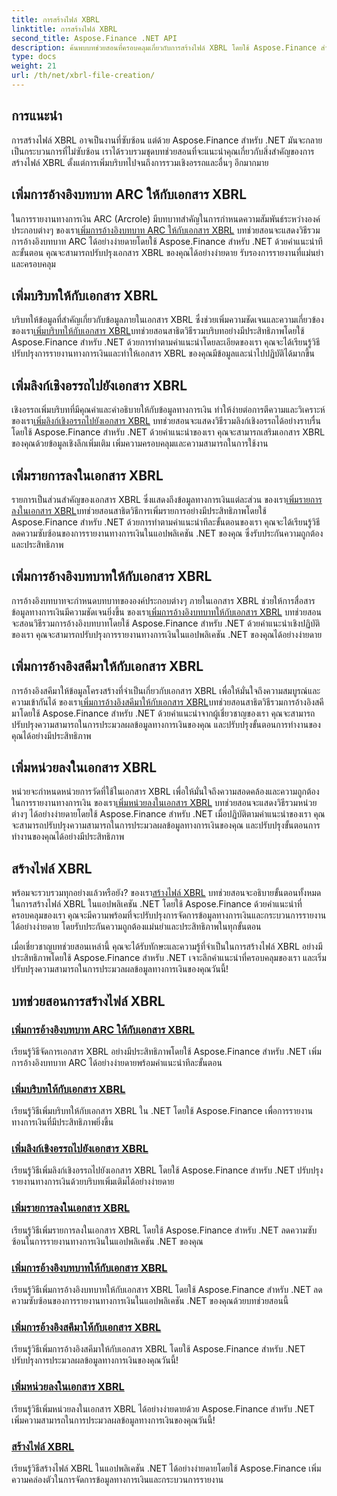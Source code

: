 ```yaml
---
title: การสร้างไฟล์ XBRL
linktitle: การสร้างไฟล์ XBRL
second_title: Aspose.Finance .NET API
description: ค้นพบบทช่วยสอนที่ครอบคลุมเกี่ยวกับการสร้างไฟล์ XBRL โดยใช้ Aspose.Finance สำหรับ .NET เรียนรู้การเพิ่มบริบท เชิงอรรถ รายการ บทบาท สคีมา และหน่วยต่างๆ ได้อย่างง่ายดาย
type: docs
weight: 21
url: /th/net/xbrl-file-creation/
---
```


## การแนะนำ

การสร้างไฟล์ XBRL อาจเป็นงานที่ซับซ้อน แต่ด้วย Aspose.Finance สำหรับ .NET มันจะกลายเป็นกระบวนการที่ไม่ซับซ้อน เราได้รวบรวมชุดบทช่วยสอนที่จะแนะนำคุณเกี่ยวกับสิ่งสำคัญของการสร้างไฟล์ XBRL ตั้งแต่การเพิ่มบริบทไปจนถึงการรวมเชิงอรรถและอื่นๆ อีกมากมาย

## เพิ่มการอ้างอิงบทบาท ARC ให้กับเอกสาร XBRL

 ในการรายงานทางการเงิน ARC (Arcrole) มีบทบาทสำคัญในการกำหนดความสัมพันธ์ระหว่างองค์ประกอบต่างๆ ของเรา[เพิ่มการอ้างอิงบทบาท ARC ให้กับเอกสาร XBRL](./add-arc-role-reference-to-xbrl-document/) บทช่วยสอนจะแสดงวิธีรวมการอ้างอิงบทบาท ARC ได้อย่างง่ายดายโดยใช้ Aspose.Finance สำหรับ .NET ด้วยคำแนะนำทีละขั้นตอน คุณจะสามารถปรับปรุงเอกสาร XBRL ของคุณได้อย่างง่ายดาย รับรองการรายงานที่แม่นยำและครอบคลุม

## เพิ่มบริบทให้กับเอกสาร XBRL

 บริบทให้ข้อมูลที่สำคัญเกี่ยวกับข้อมูลภายในเอกสาร XBRL ซึ่งช่วยเพิ่มความชัดเจนและความเกี่ยวข้อง ของเรา[เพิ่มบริบทให้กับเอกสาร XBRL](./add-context-to-xbrl-document/)บทช่วยสอนสาธิตวิธีรวมบริบทอย่างมีประสิทธิภาพโดยใช้ Aspose.Finance สำหรับ .NET ด้วยการทำตามคำแนะนำโดยละเอียดของเรา คุณจะได้เรียนรู้วิธีปรับปรุงการรายงานทางการเงินและทำให้เอกสาร XBRL ของคุณมีข้อมูลและนำไปปฏิบัติได้มากขึ้น

## เพิ่มลิงก์เชิงอรรถไปยังเอกสาร XBRL

 เชิงอรรถเพิ่มบริบทที่มีคุณค่าและคำอธิบายให้กับข้อมูลทางการเงิน ทำให้ง่ายต่อการตีความและวิเคราะห์ ของเรา[เพิ่มลิงก์เชิงอรรถไปยังเอกสาร XBRL](./add-footnote-link-to-xbrl-document/) บทช่วยสอนจะแสดงวิธีรวมลิงก์เชิงอรรถได้อย่างราบรื่นโดยใช้ Aspose.Finance สำหรับ .NET ด้วยคำแนะนำของเรา คุณจะสามารถเสริมเอกสาร XBRL ของคุณด้วยข้อมูลเชิงลึกเพิ่มเติม เพิ่มความครอบคลุมและความสามารถในการใช้งาน

## เพิ่มรายการลงในเอกสาร XBRL

 รายการเป็นส่วนสำคัญของเอกสาร XBRL ซึ่งแสดงถึงข้อมูลทางการเงินแต่ละส่วน ของเรา[เพิ่มรายการลงในเอกสาร XBRL](./add-item-to-xbrl-document/)บทช่วยสอนสาธิตวิธีการเพิ่มรายการอย่างมีประสิทธิภาพโดยใช้ Aspose.Finance สำหรับ .NET ด้วยการทำตามคำแนะนำทีละขั้นตอนของเรา คุณจะได้เรียนรู้วิธีลดความซับซ้อนของการรายงานทางการเงินในแอปพลิเคชัน .NET ของคุณ ซึ่งรับประกันความถูกต้องและประสิทธิภาพ

## เพิ่มการอ้างอิงบทบาทให้กับเอกสาร XBRL

 การอ้างอิงบทบาทจะกำหนดบทบาทขององค์ประกอบต่างๆ ภายในเอกสาร XBRL ช่วยให้การสื่อสารข้อมูลทางการเงินมีความชัดเจนยิ่งขึ้น ของเรา[เพิ่มการอ้างอิงบทบาทให้กับเอกสาร XBRL](./add-role-reference-to-xbrl-document/) บทช่วยสอนจะสอนวิธีรวมการอ้างอิงบทบาทโดยใช้ Aspose.Finance สำหรับ .NET ด้วยคำแนะนำเชิงปฏิบัติของเรา คุณจะสามารถปรับปรุงการรายงานทางการเงินในแอปพลิเคชัน .NET ของคุณได้อย่างง่ายดาย

## เพิ่มการอ้างอิงสคีมาให้กับเอกสาร XBRL

 การอ้างอิงสคีมาให้ข้อมูลโครงสร้างที่จำเป็นเกี่ยวกับเอกสาร XBRL เพื่อให้มั่นใจถึงความสมบูรณ์และความเข้ากันได้ ของเรา[เพิ่มการอ้างอิงสคีมาให้กับเอกสาร XBRL](./add-schema-reference-to-xbrl-document/)บทช่วยสอนสาธิตวิธีรวมการอ้างอิงสคีมาโดยใช้ Aspose.Finance สำหรับ .NET ด้วยคำแนะนำจากผู้เชี่ยวชาญของเรา คุณจะสามารถปรับปรุงความสามารถในการประมวลผลข้อมูลทางการเงินของคุณ และปรับปรุงขั้นตอนการทำงานของคุณได้อย่างมีประสิทธิภาพ

## เพิ่มหน่วยลงในเอกสาร XBRL

 หน่วยจะกำหนดหน่วยการวัดที่ใช้ในเอกสาร XBRL เพื่อให้มั่นใจถึงความสอดคล้องและความถูกต้องในการรายงานทางการเงิน ของเรา[เพิ่มหน่วยลงในเอกสาร XBRL](./add-unit-to-xbrl-document/) บทช่วยสอนจะแสดงวิธีรวมหน่วยต่างๆ ได้อย่างง่ายดายโดยใช้ Aspose.Finance สำหรับ .NET เมื่อปฏิบัติตามคำแนะนำของเรา คุณจะสามารถปรับปรุงความสามารถในการประมวลผลข้อมูลทางการเงินของคุณ และปรับปรุงขั้นตอนการทำงานของคุณได้อย่างมีประสิทธิภาพ

## สร้างไฟล์ XBRL

 พร้อมจะรวบรวมทุกอย่างแล้วหรือยัง? ของเรา[สร้างไฟล์ XBRL](./create-xbrl-file/) บทช่วยสอนจะอธิบายขั้นตอนทั้งหมดในการสร้างไฟล์ XBRL ในแอปพลิเคชัน .NET โดยใช้ Aspose.Finance ด้วยคำแนะนำที่ครอบคลุมของเรา คุณจะมีความพร้อมที่จะปรับปรุงการจัดการข้อมูลทางการเงินและกระบวนการรายงานได้อย่างง่ายดาย โดยรับประกันความถูกต้องแม่นยำและประสิทธิภาพในทุกขั้นตอน

เมื่อเชี่ยวชาญบทช่วยสอนเหล่านี้ คุณจะได้รับทักษะและความรู้ที่จำเป็นในการสร้างไฟล์ XBRL อย่างมีประสิทธิภาพโดยใช้ Aspose.Finance สำหรับ .NET เจาะลึกคำแนะนำที่ครอบคลุมของเรา และเริ่มปรับปรุงความสามารถในการประมวลผลข้อมูลทางการเงินของคุณวันนี้!
## บทช่วยสอนการสร้างไฟล์ XBRL
### [เพิ่มการอ้างอิงบทบาท ARC ให้กับเอกสาร XBRL](./add-arc-role-reference-to-xbrl-document/)
เรียนรู้วิธีจัดการเอกสาร XBRL อย่างมีประสิทธิภาพโดยใช้ Aspose.Finance สำหรับ .NET เพิ่มการอ้างอิงบทบาท ARC ได้อย่างง่ายดายพร้อมคำแนะนำทีละขั้นตอน
### [เพิ่มบริบทให้กับเอกสาร XBRL](./add-context-to-xbrl-document/)
เรียนรู้วิธีเพิ่มบริบทให้กับเอกสาร XBRL ใน .NET โดยใช้ Aspose.Finance เพื่อการรายงานทางการเงินที่มีประสิทธิภาพยิ่งขึ้น
### [เพิ่มลิงก์เชิงอรรถไปยังเอกสาร XBRL](./add-footnote-link-to-xbrl-document/)
เรียนรู้วิธีเพิ่มลิงก์เชิงอรรถไปยังเอกสาร XBRL โดยใช้ Aspose.Finance สำหรับ .NET ปรับปรุงรายงานทางการเงินด้วยบริบทเพิ่มเติมได้อย่างง่ายดาย
### [เพิ่มรายการลงในเอกสาร XBRL](./add-item-to-xbrl-document/)
เรียนรู้วิธีเพิ่มรายการลงในเอกสาร XBRL โดยใช้ Aspose.Finance สำหรับ .NET ลดความซับซ้อนในการรายงานทางการเงินในแอปพลิเคชัน .NET ของคุณ
### [เพิ่มการอ้างอิงบทบาทให้กับเอกสาร XBRL](./add-role-reference-to-xbrl-document/)
เรียนรู้วิธีเพิ่มการอ้างอิงบทบาทให้กับเอกสาร XBRL โดยใช้ Aspose.Finance สำหรับ .NET ลดความซับซ้อนของการรายงานทางการเงินในแอปพลิเคชัน .NET ของคุณด้วยบทช่วยสอนนี้
### [เพิ่มการอ้างอิงสคีมาให้กับเอกสาร XBRL](./add-schema-reference-to-xbrl-document/)
เรียนรู้วิธีเพิ่มการอ้างอิงสคีมาให้กับเอกสาร XBRL โดยใช้ Aspose.Finance สำหรับ .NET ปรับปรุงการประมวลผลข้อมูลทางการเงินของคุณวันนี้!
### [เพิ่มหน่วยลงในเอกสาร XBRL](./add-unit-to-xbrl-document/)
เรียนรู้วิธีเพิ่มหน่วยลงในเอกสาร XBRL ได้อย่างง่ายดายด้วย Aspose.Finance สำหรับ .NET เพิ่มความสามารถในการประมวลผลข้อมูลทางการเงินของคุณวันนี้!
### [สร้างไฟล์ XBRL](./create-xbrl-file/)
เรียนรู้วิธีสร้างไฟล์ XBRL ในแอปพลิเคชัน .NET ได้อย่างง่ายดายโดยใช้ Aspose.Finance เพิ่มความคล่องตัวในการจัดการข้อมูลทางการเงินและกระบวนการรายงาน